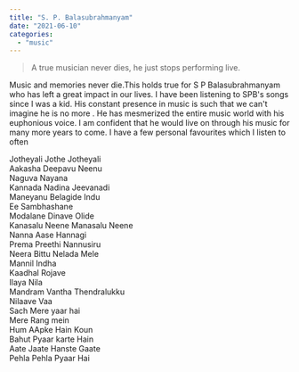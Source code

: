```yaml
---
title: "S. P. Balasubrahmanyam"
date: "2021-06-10"
categories: 
  - "music"
---
```


> A true musician never dies, he just stops performing live.

Music and memories never die.This holds true for S P Balasubrahmanyam who has left a great impact in our lives. I have been listening to SPB's songs since I was a kid. His constant presence in music is such that we can't imagine he is no more . He has mesmerized the entire music world with his euphonious voice. I am confident that he would live on through his music for many more years to come. I have a few personal favourites which I listen to often

Jotheyali Jothe Jotheyali  
Aakasha Deepavu Neenu  
Naguva Nayana  
Kannada Nadina Jeevanadi  
Maneyanu Belagide Indu  
Ee Sambhashane  
Modalane Dinave Olide  
Kanasalu Neene Manasalu Neene  
Nanna Aase Hannagi  
Prema Preethi Nannusiru  
Neera Bittu Nelada Mele  
Mannil Indha  
Kaadhal Rojave  
Ilaya Nila  
Mandram Vantha Thendralukku  
Nilaave Vaa  
Sach Mere yaar hai  
Mere Rang mein  
Hum AApke Hain Koun  
Bahut Pyaar karte Hain  
Aate Jaate Hanste Gaate  
Pehla Pehla Pyaar Hai
